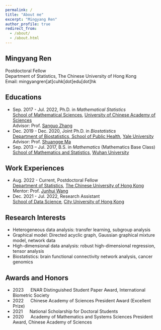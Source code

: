 ```yaml
---
permalink: /
title: "About me"
excerpt: "Mingyang Ren"
author_profile: true
redirect_from: 
  - /about/
  - /about.html
---
```


## Mingyang Ren
Postdoctoral Fellow  
Department of Statistics, The Chinese University of Hong Kong  
Email: mingyangren[at]cuhk[dot]edu[dot]hk  


## Educations
- Sep. 2017 - Jul. 2022,  Ph.D. in *Mathematical Statistics*  
[School of Mathematical Sciences](https://math.ucas.ac.cn/index.php/zh-CN/), [University of Chinese Academy of Sciences](https://www.ucas.ac.cn/)  
Advisor: Prof. [Sanguo Zhang](http://people.ucas.ac.cn/~sgzhang)
- Dec. 2019 - Dec. 2020,  Joint Ph.D. in *Biostatistics*  
[Department of Biostatistics, School of Public Health](https://publichealth.yale.edu/), [Yale University](https://www.yale.edu/)   
Advisor: Prof. [Shuangge Ma](https://publichealth.yale.edu/profile/shuangge_ma/)
- Sep. 2013 – Jul. 2017,  B.S. in *Mathematics* (Mathematics Base Class)  
[School of Mathematics and Statistics](http://maths.whu.edu.cn/), [Wuhan University](https://www.whu.edu.cn/)

## Work Experiences
- Aug. 2022 - Current, Postdoctoral Fellow   
[Department of Statistics](https://www.sta.cuhk.edu.hk/), [The Chinese University of Hong Kong](https://www.cuhk.edu.hk/)  
Mentor: Prof. [Junhui Wang](https://www.sta.cuhk.edu.hk/peoples/jwang/)
- Dec. 2021 - Jul. 2022,  Research Assistant  
[School of Data Science](https://www.sdsc.cityu.edu.hk/), [City University of Hong Kong](https://www.cityu.edu.hk/) 

## Research Interests
- Heterogeneous data analysis: transfer learning, subgroup analysis
- Graphical model: Directed acyclic graph, Gaussian graphical mixture model, network data
- High-dimensional data analysis: robust high-dimensional regression, tensor analysis
- Biostatistics: brain functional connectivity network analysis, cancer genomics

## Awards and Honors
- 2023 &emsp; ENAR Distinguished Student Paper Award, International Biometric Society
- 2022 &emsp; Chinese Academy of Sciences President Award (Excellent Prize)
- 2021 &emsp; National Scholarship for Doctoral Students
- 2020 &emsp; Academy of Mathematics and Systems Sciences President Award, Chinese Academy of Sciences

